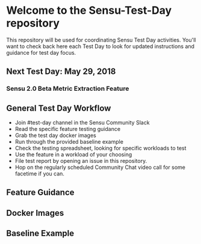 # Welcome to the Sensu-Test-Day repository
This repository will be used for coordinating Sensu Test Day activities. You'll want to check back here each Test Day to look for updated instructions and guidance for test day focus. 

## Next Test Day: May 29, 2018
### Sensu 2.0 Beta Metric Extraction Feature

## General Test Day Workflow

* Join #test-day channel in the Sensu Community Slack 
* Read the specific feature testing guidance
* Grab the test day docker images
* Run through the provided baseline example
* Check the testing spreadsheet, looking for specific workloads to test
* Use the feature in a workload of your choosing
* File test report by opening an issue in this repository.
* Hop on the regularly scheduled Community Chat video call for some facetime if you can.

## Feature Guidance

## Docker Images

## Baseline Example
